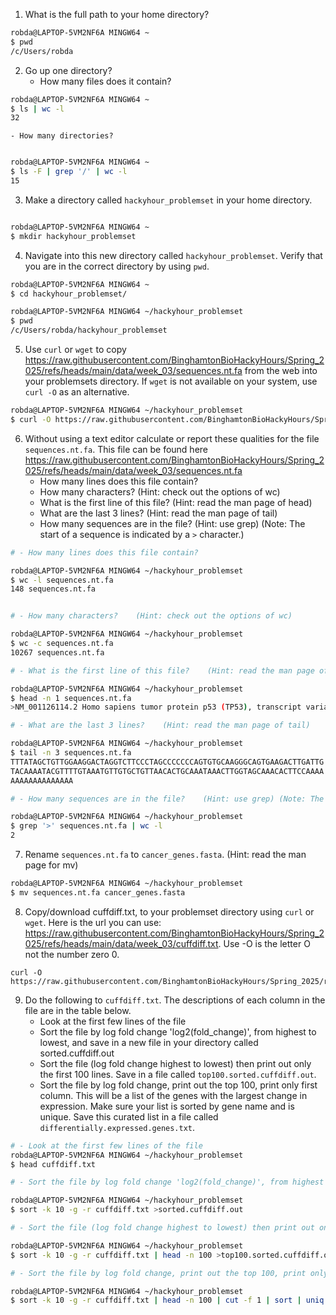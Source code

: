 1. What is the full path to your home directory?

```bash
robda@LAPTOP-5VM2NF6A MINGW64 ~
$ pwd
/c/Users/robda
```

2. Go up one directory?
    - How many files does it contain?

```bash
robda@LAPTOP-5VM2NF6A MINGW64 ~
$ ls | wc -l
32
```

    - How many directories?

```bash

robda@LAPTOP-5VM2NF6A MINGW64 ~
$ ls -F | grep '/' | wc -l
15
 ```


3. Make a directory called `hackyhour_problemset` in your home directory.

```bash

robda@LAPTOP-5VM2NF6A MINGW64 ~
$ mkdir hackyhour_problemset

```

4. Navigate into this new directory called `hackyhour_problemset`. Verify that you are in the correct directory by using `pwd`.

```bash
robda@LAPTOP-5VM2NF6A MINGW64 ~
$ cd hackyhour_problemset/

robda@LAPTOP-5VM2NF6A MINGW64 ~/hackyhour_problemset
$ pwd
/c/Users/robda/hackyhour_problemset
```

5. Use `curl` or `wget` to copy <https://raw.githubusercontent.com/BinghamtonBioHackyHours/Spring_2025/refs/heads/main/data/week_03/sequences.nt.fa> from the web into your problemsets directory. If `wget` is not available on your system, use `curl -O` as an alternative.

```bash
robda@LAPTOP-5VM2NF6A MINGW64 ~/hackyhour_problemset
$ curl -O https://raw.githubusercontent.com/BinghamtonBioHackyHours/Spring_2025/refs/heads/main/data/week_03/sequences.nt.fa
```

6. Without using a text editor calculate or report these qualities for the file `sequences.nt.fa`.
  This file can be found here <https://raw.githubusercontent.com/BinghamtonBioHackyHours/Spring_2025/refs/heads/main/data/week_03/sequences.nt.fa>
      - How many lines does this file contain?   
      - How many characters?    (Hint: check out the options of wc)
      - What is the first line of this file?    (Hint: read the man page of head)
      - What are the last 3 lines?    (Hint: read the man page of tail)
      - How many sequences are in the file?    (Hint: use grep) (Note: The start of a sequence is indicated by a `>` character.)    

```bash
# - How many lines does this file contain?

robda@LAPTOP-5VM2NF6A MINGW64 ~/hackyhour_problemset
$ wc -l sequences.nt.fa
148 sequences.nt.fa


# - How many characters?    (Hint: check out the options of wc)

robda@LAPTOP-5VM2NF6A MINGW64 ~/hackyhour_problemset
$ wc -c sequences.nt.fa
10267 sequences.nt.fa

# - What is the first line of this file?    (Hint: read the man page of head)

robda@LAPTOP-5VM2NF6A MINGW64 ~/hackyhour_problemset
$ head -n 1 sequences.nt.fa
>NM_001126114.2 Homo sapiens tumor protein p53 (TP53), transcript variant 3, mRNA

# - What are the last 3 lines?    (Hint: read the man page of tail)

robda@LAPTOP-5VM2NF6A MINGW64 ~/hackyhour_problemset
$ tail -n 3 sequences.nt.fa
TTTATAGCTGTTGGAAGGACTAGGTCTTCCCTAGCCCCCCCAGTGTGCAAGGGCAGTGAAGACTTGATTG
TACAAAATACGTTTTGTAAATGTTGTGCTGTTAACACTGCAAATAAACTTGGTAGCAAACACTTCCAAAA
AAAAAAAAAAAAAA

# - How many sequences are in the file?    (Hint: use grep) (Note: The start of a sequence is indicated by a `>` character.)

robda@LAPTOP-5VM2NF6A MINGW64 ~/hackyhour_problemset
$ grep '>' sequences.nt.fa | wc -l
2

```


7. Rename `sequences.nt.fa` to `cancer_genes.fasta`. (Hint: read the man page for mv)

```bash
robda@LAPTOP-5VM2NF6A MINGW64 ~/hackyhour_problemset
$ mv sequences.nt.fa cancer_genes.fasta
```

8. Copy/download cuffdiff.txt, to your problemset directory using `curl` or `wget`. Here is the url you can use: https://raw.githubusercontent.com/BinghamtonBioHackyHours/Spring_2025/refs/heads/main/data/week_03/cuffdiff.txt. Use -O is the letter O not the number zero 0.

```
curl -O https://raw.githubusercontent.com/BinghamtonBioHackyHours/Spring_2025/refs/heads/main/data/week_03/cuffdiff.txt
```


9. Do the following to `cuffdiff.txt`. The descriptions of each column in the file are in the table below.
    - Look at the first few lines of the file
    - Sort the file by log fold change 'log2(fold_change)', from highest to lowest, and save in a new file in your directory called sorted.cuffdiff.out
    - Sort the file (log fold change highest to lowest) then print out only the first 100 lines. Save in a file called `top100.sorted.cuffdiff.out`.
    - Sort the file by log fold change, print out the top 100, print only first column. This will be a list of the genes with the largest change in expression. Make sure your list is sorted by gene name and is unique. Save this curated list in a file called `differentially.expressed.genes.txt`.

```bash
# - Look at the first few lines of the file
robda@LAPTOP-5VM2NF6A MINGW64 ~/hackyhour_problemset
$ head cuffdiff.txt

# - Sort the file by log fold change 'log2(fold_change)', from highest to lowest, and save in a new file in your directory called sorted.cuffdiff.out

robda@LAPTOP-5VM2NF6A MINGW64 ~/hackyhour_problemset
$ sort -k 10 -g -r cuffdiff.txt >sorted.cuffdiff.out

# - Sort the file (log fold change highest to lowest) then print out only the first 100 lines. Save in a file called `top100.sorted.cuffdiff.out`.

robda@LAPTOP-5VM2NF6A MINGW64 ~/hackyhour_problemset
$ sort -k 10 -g -r cuffdiff.txt | head -n 100 >top100.sorted.cuffdiff.out

# - Sort the file by log fold change, print out the top 100, print only first column. This will be a list of the genes with the largest change in expression. Make sure your list is sorted by gene name and is unique. Save this curated list in a file called `differentially.expressed.genes.txt`.

robda@LAPTOP-5VM2NF6A MINGW64 ~/hackyhour_problemset
$ sort -k 10 -g -r cuffdiff.txt | head -n 100 | cut -f 1 | sort | uniq  >differentially.expressed.genes.up.txt

```

